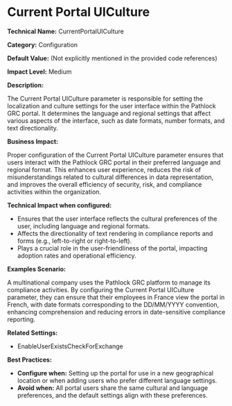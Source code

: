 # Current Portal UICulture

**Technical Name:** CurrentPortalUICulture

**Category:** Configuration

**Default Value:** (Not explicitly mentioned in the provided code references)

**Impact Level:** Medium

**Description:**

The Current Portal UICulture parameter is responsible for setting the localization and culture settings for the user interface within the Pathlock GRC portal. It determines the language and regional settings that affect various aspects of the interface, such as date formats, number formats, and text directionality.

**Business Impact:**

Proper configuration of the Current Portal UICulture parameter ensures that users interact with the Pathlock GRC portal in their preferred language and regional format. This enhances user experience, reduces the risk of misunderstandings related to cultural differences in data representation, and improves the overall efficiency of security, risk, and compliance activities within the organization.

**Technical Impact when configured:**

- Ensures that the user interface reflects the cultural preferences of the user, including language and regional formats.
- Affects the directionality of text rendering in compliance reports and forms (e.g., left-to-right or right-to-left).
- Plays a crucial role in the user-friendliness of the portal, impacting adoption rates and operational efficiency.

**Examples Scenario:**

A multinational company uses the Pathlock GRC platform to manage its compliance activities. By configuring the Current Portal UICulture parameter, they can ensure that their employees in France view the portal in French, with date formats corresponding to the DD/MM/YYYY convention, enhancing comprehension and reducing errors in date-sensitive compliance reporting.

**Related Settings:**

- EnableUserExistsCheckForExchange

**Best Practices:** 

- **Configure when:** Setting up the portal for use in a new geographical location or when adding users who prefer different language settings.
- **Avoid when:** All portal users share the same cultural and language preferences, and the default settings align with these preferences.